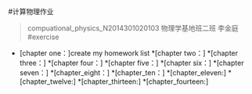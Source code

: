 #计算物理作业 
>compuational_physics_N2014301020103
>物理学基地班二班
>李金庭
#exercise
* [chapter one：]create my homework list
*[chapter two：]
*[chapter three：]
*[chapter four：]
*[chapter five：]
*[chapter six：]
*[chapter seven：]
*[chapter_eight：]
*[chapter_ten：]
*[chapter_eleven:]
*[chapter_twelve:]
*[chapter_thirteen:]
*[chapter_fourteen:]
